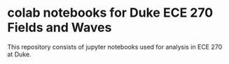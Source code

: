 # colab notebooks for Duke ECE 270 Fields and Waves

This repository consists of jupyter notebooks used for analysis in ECE 270 at Duke.
